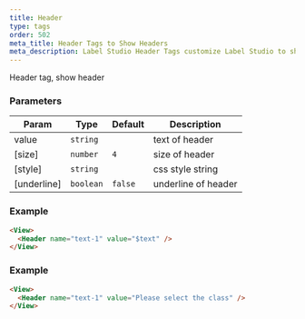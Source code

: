 ```yaml
---
title: Header
type: tags
order: 502
meta_title: Header Tags to Show Headers
meta_description: Label Studio Header Tags customize Label Studio to show headers for machine learning and data science projects.
---
```


Header tag, show header

### Parameters

| Param | Type | Default | Description |
| --- | --- | --- | --- |
| value | <code>string</code> |  | text of header |
| [size] | <code>number</code> | <code>4</code> | size of header |
| [style] | <code>string</code> |  | css style string |
| [underline] | <code>boolean</code> | <code>false</code> | underline of header |

### Example
```html
<View>
  <Header name="text-1" value="$text" />
</View>
```
### Example
```html
<View>
  <Header name="text-1" value="Please select the class" />
</View>
```
